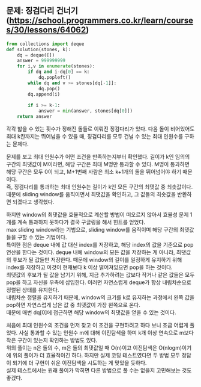 ## 문제: 징검다리 건너기 (https://school.programmers.co.kr/learn/courses/30/lessons/64062)
```python
from collections import deque
def solution(stones, k):
    dq = deque([])
    answer = 999999999
    for i,v in enumerate(stones):
        if dq and i-dq[0] == k:
            dq.popleft()
        while dq and v >= stones[dq[-1]]:
            dq.pop()
        dq.append(i)
        
        if i >= k-1:
            answer = min(answer, stones[dq[0]])
    return answer
```
각각 밟을 수 있는 횟수가 정해진 돌들로 이뤄진 징검다리가 있다. 다음 돌이 비어있어도 최대 k칸까지는 뛰어넘을 수 있을 때, 징검다리를 모두 건널 수 있는 최대 인원수를 구하는 문제다.    

문제를 보고 최대 인원수가 어떤 조건을 만족하는지부터 확인했다. 길이가 k인 임의의 구간의 최댓값이 M이라면, 해당 구간은 최대 M명만 통과할 수 있다. M명이 통과하면 해당 구간은 모두 0이 되고, M+1번째 사람은 최소 k+1개의 돌을 뛰어넘어야 하기 때문이다.   
즉, 징검다리를 통과하는 최대 인원수는 길이가 k인 모든 구간의 최댓값 중 최솟값이다.   
때문에 sliding window를 움직이면서 최댓값을 확인하고, 그 값들의 최솟값을 반환하면 되겠다고 생각했다.   

하지만 window의 최댓값을 효율적으로 계산할 방법이 떠오르지 않아서 효율성 문제 1개를 계속 통과하지 못하다가 결국 구글링을 해서 힌트를 얻었다.   
max sliding window라는 기법으로, sliding window를 움직이며 해당 구간의 최댓값들을 구할 수 있는 기법이다.   
특이한 점은 deque 내에 값 대신 index를 저장하고, 해당 index의 값을 기준으로 pop 연산을 한다는 것이다. deque 내에 window의 모든 값을 저장하는 게 아니라, 최댓값의 후보가 될 값들만 저장한다. 때문에 window의 길이를 일정하게 유지하기 위해 index를 저장하고 이것이 현재보다 k 이상 떨어져있으면 pop을 하는 것이다.   
최댓값의 후보가 될 값을 남기기 위해, 지금 추가하려는 값보다 작거나 같은 값들은 모두 pop을 하고 자신을 우측에 삽입한다. 이러면 자연스럽게 deque가 항상 내림차순으로 정렬된 상태를 유지한다.   
내림차순 정렬을 유지하기 때문에, window의 크기를 k로 유지하는 과정에서 왼쪽 값을 pop하면 자연스럽게 남은 값 중 최댓값이 가장 왼쪽으로 온다.   
때문에 매번 dq[0]에 접근하면 해당 window의 최댓값을 얻을 수 있는 것이다.   

처음에 최대 인원수의 조건을 먼저 찾고 이 조건을 구현하려고 하다 보니 조금 어렵게 풀었다. 사실 통과할 수 있는 인원수 m에 대해 이진탐색을 하며 k개 이상 연속으로 m보다 작은 구간이 있는지 확인하는 방법도 있다.   
위의 풀이는 n은 돌의 수, m은 돌의 최댓값일 때 O(n)이고 이진탐색은 O(nlogm)이기에 위의 풀이가 더 효율적이긴 하다. 하지만 실제 코딩 테스트였다면 두 방법 모두 정답이 되기에 더 구현이 쉬운 이진탐색을 시도하는 게 맞았을 듯하다.   
실제 테스트에서는 원래 풀이가 막히면 다른 방법으로 풀 수는 없을지 고민해보는 것도 좋겠다.   
